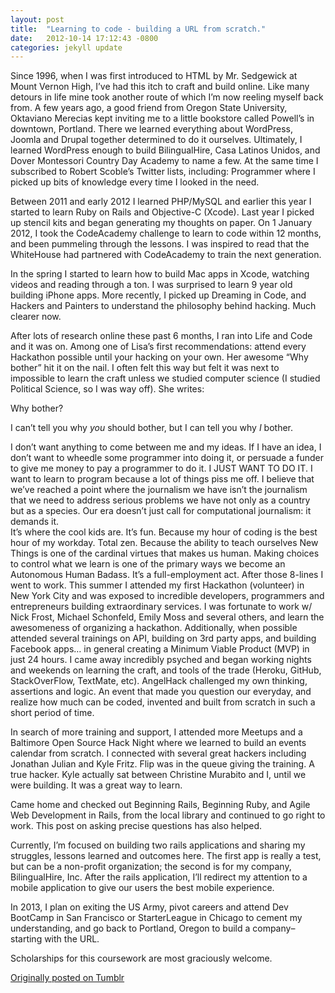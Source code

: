 ```yaml
---
layout: post
title:  "Learning to code - building a URL from scratch."
date:   2012-10-14 17:12:43 -0800
categories: jekyll update
---
```

Since 1996, when I was first introduced to HTML by Mr. Sedgewick at Mount Vernon High, I’ve had this itch to craft and build online. Like many detours in life mine took  another route of which I’m now reeling myself back from. A few years ago, a good friend from Oregon State University, Oktaviano Merecias kept inviting me to a little bookstore called Powell’s in downtown, Portland. There we learned everything about WordPress, Joomla and Drupal together determined to do it ourselves. Ultimately, I learned WordPress enough to build BilingualHire, Casa Latinos Unidos, and Dover Montessori Country Day Academy to name a few. At the same time I subscribed to Robert Scoble’s Twitter lists, including: Programmer where I picked up bits of knowledge every time I looked in the need.

Between 2011 and early 2012 I learned PHP/MySQL and earlier this year I started to learn Ruby on Rails and Objective-C (Xcode). Last year I picked up stencil kits and began generating my thoughts on paper. On 1 January 2012, I took the CodeAcademy challenge to learn to code within 12 months, and been pummeling through the lessons. I was inspired to read that the WhiteHouse had partnered with CodeAcademy to train the next generation.

In the spring I started to learn how to build Mac apps in Xcode, watching videos and reading through a ton. I was surprised to learn 9 year old building iPhone apps. More recently, I picked up Dreaming in Code, and Hackers and Painters to understand the philosophy behind hacking. Much clearer now.

After lots of research online these past 6 months, I ran into Life and Code and it was on. Among one of Lisa’s first recommendations: attend every Hackathon possible until your hacking on your own. Her awesome “Why bother” hit it on the nail. I often felt this way but felt it was next to impossible to learn the craft unless we studied computer science (I studied Political Science, so I was way off). She writes:

Why bother?

I can’t tell you why *you* should bother, but I can tell you why *I* bother.  

I don’t want anything to come between me and my ideas.  If I have an idea, I don’t want to wheedle some programmer into doing it, or persuade a funder to give me money to pay a programmer to do it.  I JUST WANT TO DO IT.
I want to learn to program because a lot of things piss me off.
I believe that we’ve reached a point where the journalism we have isn’t the journalism that we need to address serious problems we have not only as a country but as a species.  Our era doesn’t just call for computational journalism: it demands it.  
It’s where the cool kids are.
It’s fun.
Because my hour of coding is the best hour of my workday.  Total zen.
Because the ability to teach ourselves New Things is one of the cardinal virtues that makes us human.  Making choices to control what we learn is one of the primary ways we become an Autonomous Human Badass.
It’s a full-employment act.
After those 8-lines I went to work. This summer I attended my first Hackathon (volunteer) in New York City and was exposed to incredible developers, programmers and entrepreneurs building extraordinary services. I was fortunate to work w/ Nick Frost, Michael Schonfeld, Emily Moss and several others, and learn the awesomeness of organizing a hackathon. Additionally, when possible attended several trainings on API, building on 3rd party apps, and building Facebook apps… in general creating a Minimum Viable Product (MVP) in just 24 hours. I came away incredibly psyched and began working nights and weekends on learning the craft, and tools of the trade (Heroku, GitHub, StackOverFlow, TextMate, etc). AngelHack challenged my own thinking, assertions and logic. An event that made you question our everyday, and realize how much can be coded, invented and built from scratch in such a short period of time.

In search of more training and support, I attended more Meetups and a Baltimore Open Source Hack Night where we learned to build an events calendar from scratch. I connected with several great hackers including Jonathan Julian and Kyle Fritz. Flip was in the queue giving the training. A true hacker. Kyle actually sat between Christine Murabito and I, until we were building. It was a great way to learn.

Came home and checked out Beginning Rails, Beginning Ruby, and Agile Web Development in Rails, from the local library and continued to go right to work. This post on asking precise questions has also helped.

Currently, I’m focused on building two rails applications and sharing my struggles, lessons learned and outcomes here. The first app is really a test, but can be a non-profit organization; the second is for my company, BilingualHire, Inc. After the rails application, I’ll redirect my attention to a mobile application to give our users the best mobile experience.

In 2013, I plan on exiting the US Army, pivot careers and attend Dev BootCamp in San Francisco or StarterLeague in Chicago to cement my understanding, and go back to Portland, Oregon to build a company–starting with the URL.

Scholarships for this coursework are most graciously welcome.

[Originally posted on Tumblr](http://davidcmolina.tumblr.com/)
